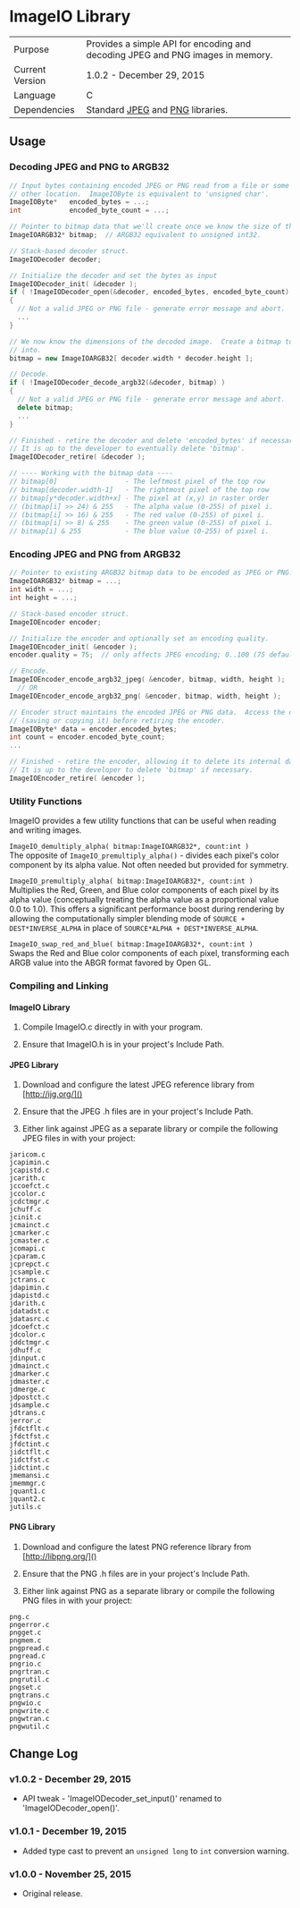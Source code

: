 # ImageIO Library

<table>
  <tr>
    <td>Purpose</td>
    <td>Provides a simple API for encoding and decoding JPEG and PNG images in memory.</td>
  </tr>
  <tr>
    <td>Current Version</td>
    <td>1.0.2 - December 29, 2015</td>
  </tr>
  <tr>
    <td>Language</td>
    <td>C</td>
  </tr>
  <tr>
    <td>Dependencies</td>
    <td>Standard <a href="http://ijg.org/">JPEG</a> and <a href="http://libpng.org/">PNG</a> libraries.</td>
  </tr>
</table>


## Usage

### Decoding JPEG and PNG to ARGB32

```C++
// Input bytes containing encoded JPEG or PNG read from a file or some
// other location.  ImageIOByte is equivalent to 'unsigned char'.
ImageIOByte*   encoded_bytes = ...;
int            encoded_byte_count = ...;

// Pointer to bitmap data that we'll create once we know the size of the image.
ImageIOARGB32* bitmap;  // ARGB32 equivalent to unsigned int32.

// Stack-based decoder struct.
ImageIODecoder decoder;

// Initialize the decoder and set the bytes as input
ImageIODecoder_init( &decoder );
if ( !ImageIODecoder_open(&decoder, encoded_bytes, encoded_byte_count) )
{
  // Not a valid JPEG or PNG file - generate error message and abort. 
  ...
}

// We now know the dimensions of the decoded image.  Create a bitmap to decode
// into.
bitmap = new ImageIOARGB32[ decoder.width * decoder.height ];

// Decode.
if ( !ImageIODecoder_decode_argb32(&decoder, bitmap) )
{
  // Not a valid JPEG or PNG file - generate error message and abort. 
  delete bitmap;
  ...
}

// Finished - retire the decoder and delete 'encoded_bytes' if necessary.
// It is up to the developer to eventually delete 'bitmap'.
ImageIODecoder_retire( &decoder );

// ---- Working with the bitmap data ----
// bitmap[0]                 - The leftmost pixel of the top row
// bitmap[decoder.width-1]   - The rightmost pixel of the top row
// bitmap[y*decoder.width+x] - The pixel at (x,y) in raster order
// (bitmap[i] >> 24) & 255   - The alpha value (0-255) of pixel i.
// (bitmap[i] >> 16) & 255   - The red value (0-255) of pixel i.
// (bitmap[i] >> 8) & 255    - The green value (0-255) of pixel i.
// bitmap[i] & 255           - The blue value (0-255) of pixel i.
```


### Encoding JPEG and PNG from ARGB32

```C++
// Pointer to existing ARGB32 bitmap data to be encoded as JPEG or PNG.
ImageIOARGB32* bitmap = ...;
int width = ...;
int height = ...;

// Stack-based encoder struct.
ImageIOEncoder encoder;

// Initialize the encoder and optionally set an encoding quality.
ImageIOEncoder_init( &encoder );
encoder.quality = 75;  // only affects JPEG encoding; 0..100 (75 default)

// Encode.
ImageIOEncoder_encode_argb32_jpeg( &encoder, bitmap, width, height );
  // OR
ImageIOEncoder_encode_argb32_png( &encoder, bitmap, width, height );

// Encoder struct maintains the encoded JPEG or PNG data.  Access the data
// (saving or copying it) before retiring the encoder.
ImageIOByte* data = encoder.encoded_bytes;
int count = encoder.encoded_byte_count;
...

// Finished - retire the encoder, allowing it to delete its internal data.
// It is up to the developer to delete 'bitmap' if necessary.
ImageIOEncoder_retire( &encoder );
```

###  Utility Functions
ImageIO provides a few utility functions that can be useful when reading and writing images.

`ImageIO_demultiply_alpha( bitmap:ImageIOARGB32*, count:int )`  
The opposite of `ImageIO_premultiply_alpha()` - divides each pixel's color component by its alpha value.
Not often needed but provided for symmetry.

`ImageIO_premultiply_alpha( bitmap:ImageIOARGB32*, count:int )`  
Multiplies the Red, Green, and Blue color components of each pixel by its alpha value (conceptually treating the alpha value as a proportional value 0.0 to 1.0).  This offers a significant performance boost during rendering by allowing the computationally simpler blending mode of `SOURCE + DEST*INVERSE_ALPHA` in place of `SOURCE*ALPHA + DEST*INVERSE_ALPHA`.

`ImageIO_swap_red_and_blue( bitmap:ImageIOARGB32*, count:int )`  
Swaps the Red and Blue color components of each pixel, transforming each ARGB value into the ABGR format favored by Open GL.


### Compiling and Linking

#### ImageIO Library
1.  Compile ImageIO.c directly in with your program.

2.  Ensure that ImageIO.h is in your project's Include Path.

#### JPEG Library
1.  Download and configure the latest JPEG reference library from [http://ijg.org/]()

2.  Ensure that the JPEG .h files are in your project's Include Path.

3.  Either link against JPEG as a separate library or compile the following JPEG files in with your project:

```
jaricom.c
jcapimin.c
jcapistd.c
jcarith.c
jccoefct.c
jccolor.c
jcdctmgr.c
jchuff.c
jcinit.c
jcmainct.c
jcmarker.c
jcmaster.c
jcomapi.c
jcparam.c
jcprepct.c
jcsample.c
jctrans.c
jdapimin.c
jdapistd.c
jdarith.c
jdatadst.c
jdatasrc.c
jdcoefct.c
jdcolor.c
jddctmgr.c
jdhuff.c
jdinput.c
jdmainct.c
jdmarker.c
jdmaster.c
jdmerge.c
jdpostct.c
jdsample.c
jdtrans.c
jerror.c
jfdctflt.c
jfdctfst.c
jfdctint.c
jidctflt.c
jidctfst.c
jidctint.c
jmemansi.c
jmemmgr.c
jquant1.c
jquant2.c
jutils.c
```


#### PNG Library
1.  Download and configure the latest PNG reference library from [http://libpng.org/]()

2.  Ensure that the PNG .h files are in your project's Include Path.

3.  Either link against PNG as a separate library or compile the following PNG files in with your project:

```
png.c
pngerror.c
pngget.c
pngmem.c
pngpread.c
pngread.c
pngrio.c
pngrtran.c
pngrutil.c
pngset.c
pngtrans.c
pngwio.c
pngwrite.c
pngwtran.c
pngwutil.c
```

## Change Log

### v1.0.2 - December 29, 2015
-  API tweak - 'ImageIODecoder_set_input()' renamed to 'ImageIODecoder_open()'.

### v1.0.1 - December 19, 2015
-  Added type cast to prevent an `unsigned long` to `int` conversion warning.

### v1.0.0 - November 25, 2015
-  Original release.
